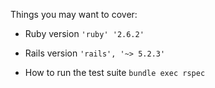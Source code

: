
Things you may want to cover:

* Ruby version 
```'ruby' '2.6.2'```
* Rails version 
```'rails', '~> 5.2.3'```

* How to run the test suite
```bundle exec rspec```
